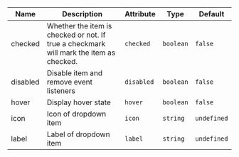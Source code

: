 <!--
SPDX-FileCopyrightText: 2022 Siemens AG

SPDX-License-Identifier: MIT
-->

| Name       | Description                   | Attribute        | Type                                      | Default             |
|------------|-------------------------------|------------------|-------------------------------------------|---------------------|
|checked| Whether the item is checked or not. If true a checkmark will mark the item as checked. | `checked` | `boolean` | `false` |
|disabled| Disable item and remove event listeners | `disabled` | `boolean` | `false` |
|hover| Display hover state | `hover` | `boolean` | `false` |
|icon| Icon of dropdown item | `icon` | `string` | `undefined` |
|label| Label of dropdown item | `label` | `string` | `undefined` |

